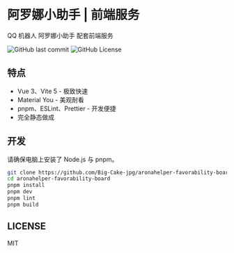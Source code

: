 # 阿罗娜小助手 | 前端服务

QQ 机器人 阿罗娜小助手 配套前端服务

![GitHub last commit](https://img.shields.io/github/last-commit/Big-Cake-jpg/aronahelper-favorability-board?style=flat-square) ![GitHub License](https://img.shields.io/github/license/Big-Cake-jpg/aronahelper-favorability-board?style=flat-square)


## 特点

- Vue 3、Vite 5 - 极致快速
- Material You - 美观耐看
- pnpm、ESLint、Prettier - 开发便捷
- 完全静态做成

## 开发

请确保电脑上安装了 Node.js 与 pnpm。

```sh
git clone https://github.com/Big-Cake-jpg/aronahelper-favorability-board.git
cd aronahelper-favorability-board
pnpm install
pnpm dev
pnpm lint
pnpm build
```

## LICENSE

MIT
